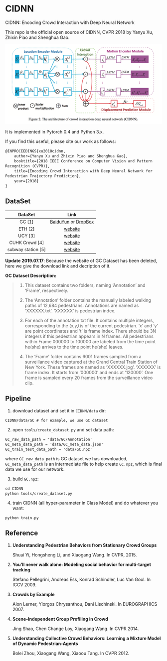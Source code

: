 # CIDNN 
CIDNN: Encoding Crowd Interaction with Deep Neural Network 

This repo is the official open source of CIDNN, CVPR 2018 by Yanyu Xu, Zhixin Piao and Shenghua Gao. 

![architecture](img/architecture.png)

It is implemented in Pytorch 0.4 and Python 3.x.

If you find this useful, please cite our work as follows:

```
@INPROCEEDINGS{xu2018cidnn, 
	author={Yanyu Xu and Zhixin Piao and Shenghua Gao}, 
	booktitle={2018 IEEE Conference on Computer Vision and Pattern Recognition (CVPR)}, 
	title={Encoding Crowd Interaction with Deep Neural Network for Pedestrian Trajectory Prediction}, 
	year={2018}
}
```

## DataSet

|      DataSet       |                             Link                             |
| :----------------: | :----------------------------------------------------------: |
|       GC [1]       | [BaiduYun](https://pan.baidu.com/s/1dD0EmXF) or [DropBox](https://www.dropbox.com/s/7y90xsxq0l0yv8d/cvpr2015_pedestrianWalkingPathDataset.rar?dl=0) |
|      ETH [2]       | [website](http://www.vision.ee.ethz.ch/~stefpell/lta/index.html) |
|      UCY [3]       | [website](https://graphics.cs.ucy.ac.cy/research/downloads/crowd-data) |
|   CUHK Crowd [4]   | [website](http://www.ee.cuhk.edu.hk/~jshao/projects/CUHKcrowd_files/cuhk_crowd_dataset.htm) |
| subway station [5] | [website](http://www.ee.cuhk.edu.hk/~xgwang/grandcentral.html) |

**Update 2019.07.17**: Because the website of GC Dataset has been deleted, here we give the download link and decription of it.

**GC Dataset Description:**

> 1. This dataset contains two folders, naming ‘Annotation’ and ‘Frame’, respectively.
>
> 2. The ‘Annotation’ folder contains the manually labeled walking paths of 12,684 pedestrians. Annotations are named as ‘XXXXXX.txt’. ‘XXXXXX’ is pedestrian index.
>
> 3. For each of the annotation txt file. It contains multiple integers, corresponding to the (x,y,t)s of the current pedestrian. ‘x’ and ‘y’ are point coordinates and ‘t’ is frame index. There should be 3N integers if this pedestrian appears in N frames. All pedestrians within Frame 000000 to 100000 are labeled from the time point he(she) arrives to the time point he(she) leaves.
>
> 4. The ‘Frame’ folder contains 6001 frames sampled from a surveillance video captured at the Grand Central Train Station of New York. These frames are named as ‘XXXXXX.jpg’. ‘XXXXXX’ is frame index. It starts from ‘000000’ and ends at ‘120000’. One frame is sampled every 20 frames from the surveillance video clip.

## Pipeline
1. download dataset and set it in `CIDNN/data` dir:
```
CIDNN/data/GC # for example, we use GC dataset
```
2. open `tools/create_dataset.py` and set data path:
```
GC_raw_data_path = 'data/GC/Annotation'
GC_meta_data_path = 'data/GC_meta_data.json'
GC_train_test_data_path = 'data/GC.npz'
```
where `GC_raw_data_path` is GC dataset we has downloaded, `GC_meta_data_path` is an intermediate file to help create `GC.npz`, which is final data we use for our network.

3. build `GC.npz`:
```
cd CIDNN
python tools/create_dataset.py
```

4. train CIDNN (all hyper-parameter in Class Model) and do whatever you want:
```
python train.py
```

## Reference

1. **Understanding Pedestrian Behaviors from Stationary Crowd Groups**

   Shuai Yi, Hongsheng Li, and Xiaogang Wang.  In CVPR, 2015.

2. **You’ll never walk alone: Modeling social behavior for multi-target tracking**

   Stefano Pellegrini, Andreas Ess, Konrad Schindler, Luc Van Gool. In ICCV 2009.

3. **Crowds by Example**

   Alon Lerner, Yiorgos Chrysanthou, Dani Lischinski. In EUROGRAPHICS 2007.

4. **Scene-Independent Group Profiling in Crowd**

   Jing Shao, Chen Change Loy, Xiaogang Wang. In CVPR 2014.

5. **Understanding Collective Crowd Behaviors: Learning a Mixture Model of Dynamic Pedestrian-Agents**

   Bolei Zhou, Xiaogang Wang, Xiaoou Tang. In CVPR 2012.

